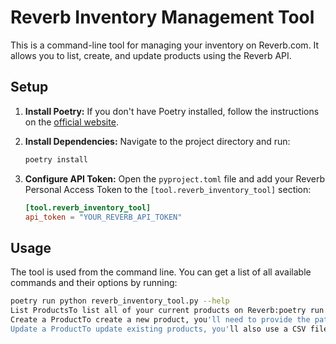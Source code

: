 # Reverb Inventory Management Tool

This is a command-line tool for managing your inventory on Reverb.com. It allows you to list, create, and update products using the Reverb API.

## Setup

1.  **Install Poetry:** If you don't have Poetry installed, follow the instructions on the [official website](https://python-poetry.org/docs/).

2.  **Install Dependencies:** Navigate to the project directory and run:

    ```bash
    poetry install
    ```

3.  **Configure API Token:** Open the `pyproject.toml` file and add your Reverb Personal Access Token to the `[tool.reverb_inventory_tool]` section:

    ```toml
    [tool.reverb_inventory_tool]
    api_token = "YOUR_REVERB_API_TOKEN"
    ```

## Usage

The tool is used from the command line. You can get a list of all available commands and their options by running:

```bash
poetry run python reverb_inventory_tool.py --help
List ProductsTo list all of your current products on Reverb:poetry run python reverb_inventory_tool.py list
Create a ProductTo create a new product, you'll need to provide the path to a CSV file with the product information:poetry run python reverb_inventory_tool.py create --file /path/to/your/products.csv
Update a ProductTo update existing products, you'll also use a CSV file. The file should contain the sku of the products you want to update, along with the fields that need to be changed.poetry run python reverb_inventory_tool.py update --file /path/to/your/products.csv

